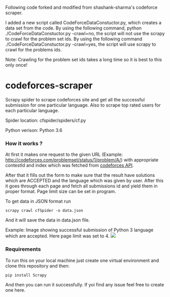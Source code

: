 Following code forked and modified from shashank-sharma's codeforce scraper. 

I added a new script called CodeForceDataConstuctor.py, which creates a data set from the code. By using the following command, python ./CodeForceDataConstuctor.py -crawl=no, the script will not use the scrapy to crawl for the problem set ids. By using the following command ./CodeForceDataConstuctor.py -crawl=yes, the script will use scrapy to crawl for the problems ids. 

Note: Crawling for the problem set ids takes a long time so it is best to this only once!

# codeforces-scraper
Scrapy spider to scrape codeforces site and get all the successful submission for one particular language.
Also to scrape top rated users for each particular language.

Spider location: cfspider/spiders/cf.py

Python verison: Python 3.6

### How it works ?

At first it makes one request to the given URL (Example: http://codeforces.com/problemset/status/1/problem/A/) with appropriate contestId and index which was fetched from [codeforces API](http://codeforces.com/api/help/).


After that it fills out the form to make sure that the result have solutions which are ACCEPTED and the language which was given by user. After this it goes through each page and fetch all submissions id and yield them in proper format. Page limit size can be set in program.

To get data in JSON format run

`scrapy crawl cfSpider -o data.json`

And it will save the data in data.json file.

Example: Image showing successful submission of Python 3 language which are accepted. Here page limit was set to 4.
<img src="https://i.stack.imgur.com/NWcqC.png"/>

### Requirements

To run this on your local machine just create one virtual environment and clone this repository and then:

`pip install Scrapy`

And then you can run it successfully.
If yoi find any issue feel free to create one here.
